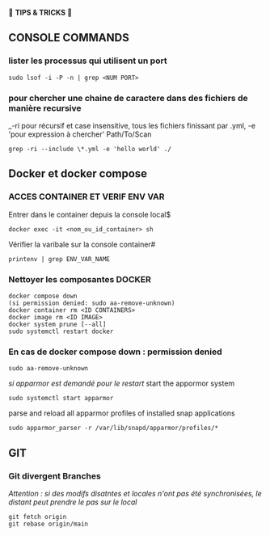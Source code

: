 🧰 **TIPS & TRICKS** 🧰

## CONSOLE COMMANDS

### lister les processus qui utilisent un port

```
sudo lsof -i -P -n | grep <NUM PORT>
```
### pour chercher une chaine de caractere dans des fichiers de manière recursive

_-ri pour récursif et case insensitive, tous les fichiers finissant par .yml, -e 'pour expression à chercher' Path/To/Scan

```
grep -ri --include \*.yml -e 'hello world' ./
```

## Docker et docker compose

### ACCES CONTAINER ET VERIF ENV VAR

Entrer dans le container depuis la console local$
```
docker exec -it <nom_ou_id_container> sh
```

Vérifier la varibale sur la console container#
```
printenv | grep ENV_VAR_NAME
```

### Nettoyer les composantes DOCKER

```
docker compose down
(si permission denied: sudo aa-remove-unknown)
docker container rm <ID CONTAINERS>
docker image rm <ID IMAGE>
docker system prune [--all]
sudo systemctl restart docker
```

### En cas de docker compose down : permission denied

```
sudo aa-remove-unknown
```
_si apparmor est demandé pour le restart_
start the appormor system
```
sudo systemctl start apparmor 
```
parse and reload all apparmor profiles of installed snap applications 
```
sudo apparmor_parser -r /var/lib/snapd/apparmor/profiles/*
```
## GIT 

### Git divergent Branches

_Attention : si des modifs disatntes et locales n'ont pas été synchronisées, le distant peut prendre le pas sur le local_

```
git fetch origin
git rebase origin/main
```



